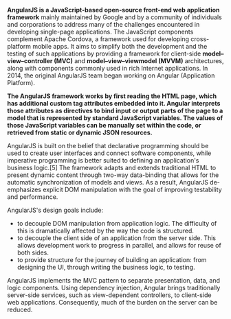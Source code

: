 __AngularJS  is a JavaScript-based open-source front-end web application framework__ mainly maintained by Google and by a community of individuals and corporations to address many of the challenges encountered in developing single-page applications. The JavaScript components complement Apache Cordova, a framework used for developing cross-platform mobile apps. It aims to simplify both the development and the testing of such applications by providing a framework for client-side __model–view–controller (MVC)__ and __model–view–viewmodel (MVVM)__ architectures, along with components commonly used in rich Internet applications. In 2014, the original AngularJS team began working on Angular (Application Platform).

__The AngularJS framework works by first reading the HTML page, which has additional custom tag attributes embedded into it. Angular interprets those attributes as directives to bind input or output parts of the page to a model that is represented by standard JavaScript variables. The values of those JavaScript variables can be manually set within the code, or retrieved from static or dynamic JSON resources.__

AngularJS is built on the belief that declarative programming should be used to create user interfaces and connect software components, while imperative programming is better suited to defining an application's business logic.[5] The framework adapts and extends traditional HTML to present dynamic content through two-way data-binding that allows for the automatic synchronization of models and views. As a result, AngularJS de-emphasizes explicit DOM manipulation with the goal of improving testability and performance.

AngularJS's design goals include:

* to decouple DOM manipulation from application logic. The difficulty of this is dramatically affected by the way the code is structured.
* to decouple the client side of an application from the server side. This allows development work to progress in parallel, and allows for reuse of both sides.
* to provide structure for the journey of building an application: from designing the UI, through writing the business logic, to testing.

AngularJS implements the MVC pattern to separate presentation, data, and logic components. Using dependency injection, Angular brings  traditionally server-side services, such as view-dependent controllers, to client-side web applications. Consequently, much of the burden on the server can be reduced.




